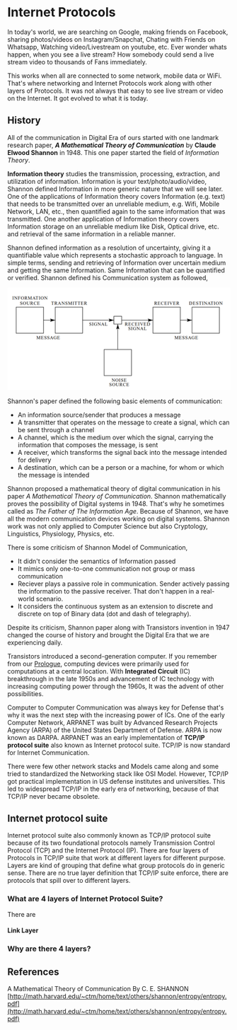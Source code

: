 # Internet Protocols

In today's world, we are searching on Google, making friends on Facebook, sharing photos/videos on Instagram/Snapchat, Chating with Friends on Whatsapp, Watching video/Livestream on youtube, etc. Ever wonder whats happen, when you see a live stream? How somebody could send a live stream video to thousands of Fans immediately.

This works when all are connected to some network, mobile data or WiFi. That's where networking and Internet Protocols work along with other layers of Protocols. It was not always that easy to see live stream or video on the Internet. It got evolved to what it is today.

## History

All of the communication in Digital Era of ours started with one landmark research paper, ***A Mathematical Theory of Communication*** by **Claude Elwood Shannon** in 1948. This one paper started the field of *Information Theory*. 

**Information theory** studies the transmission, processing, extraction, and utilization of information. Information is your text/photo/audio/video, Shannon defined Information in more generic nature that we will see later. One of the applications of Information theory covers Information (e.g. text) that needs to be transmitted over an unreliable medium, e.g. Wifi, Mobile Network, LAN, etc., then quantified again to the same information that was transmitted. One another application of Information theory covers Information storage on an unreliable medium like Disk, Optical drive, etc. and retrieval of the same information in a reliable manner. 

Shannon defined information as a resolution of uncertainty, giving it a quantifiable value which represents a stochastic approach to language. In simple terms, sending and retrieving of Information over uncertain medium and getting the same Information. Same Information that can be quantified or verified. Shannon defined his Communication system as followed,

![Shannon Communication System](./images/internet-protocols/shannon-entropy.png)

Shannon's paper defined the following basic elements of communication:
-   An information source/sender that produces a message
-   A transmitter that operates on the message to create a signal,  which can be sent through a channel
-   A channel, which is the medium over which the signal, carrying the information that composes the message, is sent
-   A receiver, which transforms the signal back into the message intended for delivery
-   A destination, which can be a person or a machine, for whom or which the message is intended

Shannon proposed a mathematical theory of digital communication in his paper *A Mathematical Theory of Communication*. Shannon mathematically proves the possibility of Digital systems in 1948. That's why he sometimes called as *The Father of The Information Age*. Because of Shannon, we have all the modern communication devices working on digital systems. Shannon work was not only applied to Computer Science but also Cryptology, Linguistics, Physiology, Physics, etc.

There is some criticism of Shannon Model of Communication,
- It didn't consider the semantics of Information passed
- It mimics only one-to-one communication not group or mass communication
- Reciever plays a passive role in communication. Sender actively passing the information to the passive receiver. That don't happen in a real-world scenario.
- It considers the continuous system as an extension to discrete and discrete on top of Binary data (dot and dash of telegraphy).

Despite its criticism, Shannon paper along with Transistors invention in 1947 changed the course of history and brought the Digital Era that we are experiencing daily. 

Transistors introduced a second-generation computer. If you remember from our [Prologue](Prologue.md), computing devices were primarily used for computations at a central location. With **Integrated Circuit** (IC) breakthrough in the late 1950s and advancement of IC technology with increasing computing power through the 1960s, It was the advent of other possibilities.

Computer to Computer Communication was always key for Defense that's why it was the next step with the increasing power of ICs. One of the early Computer Network, ARPANET was built by Advanced Research Projects Agency (ARPA) of the United States Department of Defense. ARPA is now known as DARPA. ARPANET was an early implementation of **TCP/IP protocol suite** also known as Internet protocol suite. TCP/IP is now standard for Internet Communication. 

There were few other network stacks and Models came along and some tried to standardized the Networking stack like OSI Model. However, TCP/IP got practical implementation in US defense institutes and universities. This led to widespread TCP/IP in the early era of networking, because of that TCP/IP never became obsolete.

## Internet protocol suite

Internet protocol suite also commonly known as TCP/IP protocol suite because of its two foundational protocols namely Transmission Control Protocol (TCP) and the Internet Protocol (IP). There are four layers of Protocols in TCP/IP suite that work at different layers for different purpose. Layers are kind of grouping that define what group protocols do in generic sense. There are no true layer definition that TCP/IP suite enforce, there are protocols that spill over to different layers.

### What are 4 layers of Internet Protocol Suite?

There are 

#### Link Layer

### Why are there 4 layers?



## References
A Mathematical Theory of Communication By C. E. SHANNON [http://math.harvard.edu/~ctm/home/text/others/shannon/entropy/entropy.pdf](http://math.harvard.edu/~ctm/home/text/others/shannon/entropy/entropy.pdf)

<!--stackedit_data:
eyJwcm9wZXJ0aWVzIjoiZXh0ZW5zaW9uczpcbiAgcHJlc2V0Oi
BnZm1cbiIsImhpc3RvcnkiOlsxMzY2OTQ5NjA5LC0xMTU3OTE4
NDA1LC0xNDM3NDc5MjcyLDE3MjQ2MDgxMzYsLTExMTIwOTEzOT
gsNzQxNTE1OTUzLC0xNTQ4MDU2NzY0LC0zODYyNzE3NjcsNDg4
NjQwMzE0LDg3OTIyOTk5Miw3NTcyMjcwNDIsLTE3NDQ5NDIyMj
YsNTIwMjY1NDUzLDE4MzQ1NDMxODIsLTEzMTUzNjU1ODEsODE5
MDcwNjE0LC0xMDE2NDU3NzUxLDE5NzA0NTkxOCw4NDExNTcwOT
csMTU5OTk5MjQwNl19
-->